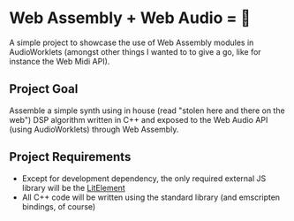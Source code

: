 # Web Assembly + Web Audio = :green_heart:

A simple project to showcase the use of Web Assembly modules in AudioWorklets (amongst other things I wanted to to give a go, like for instance the Web Midi API).

## Project Goal

Assemble a simple synth using in house (read "stolen here and there on the web") DSP algorithm written in C++ and exposed to the Web Audio API (using AudioWorklets) through Web Assembly. 

## Project Requirements

 - Except for development dependency, the only required external JS library will be the [LitElement](https://lit-element.polymer-project.org/)
 - All C++ code will be written using the standard library (and emscripten bindings, of course)
